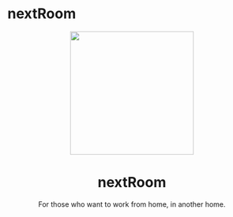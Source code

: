 # nextRoom


<p align="center">
    <img src="https://i.imgur.com/OVnxQJq.png" width="250"/>
</p>
<h1 align ="center">nextRoom</h1>
<p align="center">For those who want to work from home, in another home.</p>
<!-- <p align="center">
<img src="./docs/preview.png" width="1200"/>
</p> -->
